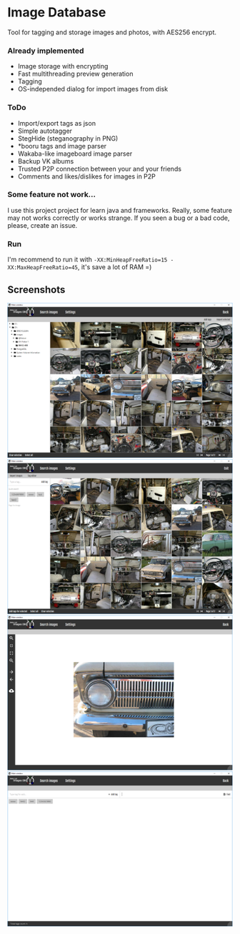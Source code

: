 # Image Database

Tool for tagging and storage images and photos, with AES256 encrypt.

### Already implemented
- Image storage with encrypting
- Fast multithreading preview generation
- Tagging
- OS-independed dialog for import images from disk

### ToDo
- Import/export tags as json
- Simple autotagger
- StegHide (steganography in PNG)
- *booru tags and image parser
- Wakaba-like imageboard image parser
- Backup VK albums
- Trusted P2P connection between your and your friends
- Comments and likes/dislikes for images in P2P

### Some feature not work...
I use this project project for learn java and frameworks.
Really, some feature may not works correctly or works strange.
If you seen a bug or a bad code, please, create an issue.

### Run
I'm recommend to run it with `-XX:MinHeapFreeRatio=15 -XX:MaxHeapFreeRatio=45`, it's save a lot of RAM =)

## Screenshots
![JNekoImageDB screenshot 1](https://github.com/konachan700/JNekoImageDB/raw/master/content/1.PNG)
![JNekoImageDB screenshot 2](https://github.com/konachan700/JNekoImageDB/raw/master/content/2.PNG)
![JNekoImageDB screenshot 3](https://github.com/konachan700/JNekoImageDB/raw/master/content/3.PNG)
![JNekoImageDB screenshot 4](https://github.com/konachan700/JNekoImageDB/raw/master/content/4.PNG)

